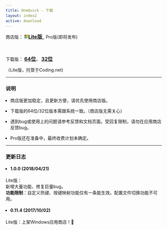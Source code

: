 ```yaml
---
title: OneQuick - 下载
layout: index2
active: download
---
```

<style>
div.dl-link a {
	font-size: 16px;
	font-weight: 700;
}
ul {
	padding-left: 15px;
}
</style>

<div style="margin: 10px 0;" class="dl-link">

商店版：
<a href="https://www.microsoft.com/store/apps/9pfn5k6qxt46" target="_blank" onclick="ga('send', 'event', 'download', 'store', 'lite');">
<img src="/img/ms-logo.png" style="height: 13px; margin-top: -2px;">Lite版
</a>, 
Pro版(即将发布)

<br>
<br>
下载版：
<a href="{{ site.lite.x64url }}" onclick="ga('send', 'event', 'download', 'x64', '{{ site.lite.x64url }}');">64位</a>，
<a href="{{ site.lite.x86url }}" onclick="ga('send', 'event', 'download', 'x86', '{{ site.lite.x86url }}');">32位</a>

（Lite版，托管于Coding.net)
</div>

<hr>

### 说明

- 商店版更加稳定，且更新方便，请优先使用商店版。

- 下载版的64位/32位版本需跟系统一致。（商店版无需关心）

- 遇到bug或使用上的问题请参考反馈和文档页面。受回复限制，请勿在应用商店反馈bug。

- Pro版还在准备中，最终收费计划未确定。

<hr>

### 更新日志

- #### 1.0.0 (2018/04/21)

Lite版：  
新增大量功能、修复巨量bug。  
**功能限制**：自定义热键、按键映射功能仅有一条能生效。配置文件切换功能不可用。

- #### 0.11.4 (2017/10/02)

Lite版：上架Windows应用商店！🎉